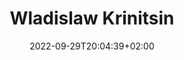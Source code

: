 ---
title: "Wladislaw Krinitsin"
date: 2022-09-29T20:04:39+02:00
draft: false
position: "PhD student"
image: ""
email: ""
googlescholar: ""
github: ""
arXiv: ""
---